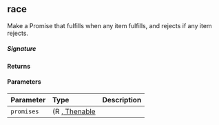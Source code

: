 ## race<R>

Make a Promise that fulfills when any item fulfills, and rejects if any item rejects.

##### Signature

#### Returns

#### Parameters


| Parameter	   | Type    | Description |
|:-------------|:---------------|:------------|
| `promises`    | (R ,[ Thenable<R>](Thenable.md) |  |

